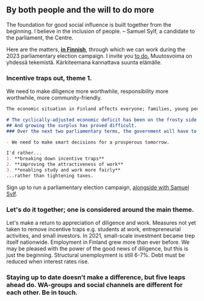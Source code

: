 ## By both people and the will to do more

The foundation for good social influence is built together from the beginning. I believe in the inclusion of people.
– Samuel Sylf, a candidate to the parliament, the Centre.

Here are the matters, **[in Finnish](https://samuelsylf.github.io/blog/)**, through which we can work during the 2023 parliamentary election campaign. I invite you [to do.](https://forms.gle/1zbDPFrNhu2qC7gd8) Muutosvoima on yhdessä tekemistä. Kärkiteemana kannattava suunta elämälle. 


### Incentive traps out, theme 1.

We need to make diligence more worthwhile, responsibility more worthwhile, more community-friendly.

```markdown
The economic situation in Finland affects everyone; families, young people, experienced seniors.

# The cyclically-adjusted economic deficit has been on the frosty side for more than a decade.
## And growing the surplus has proved difficult.
### Over the next two parliamentary terms, the government will have to tighten _something_

- We need to make smart decisions for a prosperous tomorrow.

I'd rather...
1. **breaking down incentive traps**
2. **improving the attractiveness of work**
3. **enabling study and work more fairly**
...rather than tightening taxes.
```

Sign up to run a parliamentary election campaign, [alongside with Samuel Sylf](https://forms.gle/1zbDPFrNhu2qC7gd8).

### Let's do it together; one is considered around the main theme.

Let's make a return to appreciation of diligence and work. Measures not yet taken to remove incentive traps e.g. students at work, entrepreneurial activities, and small investors.
In 2021, small-scale investment became trep itself nationwide. Employment in Finland grew more than ever before. We may be pleased with the power of the good news of diligence, but this is just the beginning. Structural unemployment is still 6-7%. Debt must be reduced when interest rates rise.

### Staying up to date doesn’t make a difference, but five leaps ahead do. WA-groups and social channels are different for each other. Be in touch.
